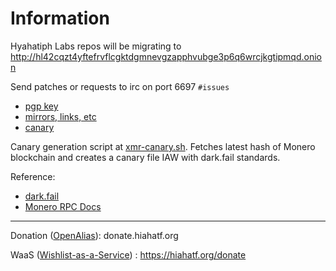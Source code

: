 # Information

Hyahatiph Labs repos will be migrating to http://hl42cqzt4yftefrvflcgktdgmnevgzapphvubge3p6q6wrcjkgtipmqd.onion

Send patches or requests to irc on port 6697 `#issues`

* [pgp key](./pgp.txt)
* [mirrors, links, etc](./mirrors.txt)
* [canary](./canary.txt)

Canary generation script at [xmr-canary.sh](./xmr-canary.sh). Fetches latest hash of Monero blockchain and creates a canary file IAW with dark.fail standards. 

Reference:

* [dark.fail](https://dark.fail/pgp)
* [Monero RPC Docs](https://www.getmonero.org/resources/developer-guides/daemon-rpc.html#get_info)

___
Donation ([OpenAlias](https://openalias.org/)): donate.hiahatf.org

WaaS ([Wishlist-as-a-Service](https://github.com/plowsof/flipstarter-waas-wip)) : https://hiahatf.org/donate
